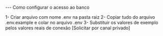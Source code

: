 --- Como configurar o acesso ao banco

1- Criar arquivo com nome .env na pasta raiz
2- Copiar tudo do arquivo .env.example e colar no arquivo .env
3- Substituir os valores de exemplo pelos valores reais de conexão [Solicitar por canal privado]